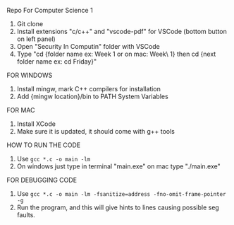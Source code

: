 Repo For Computer Science 1
1. Git clone
2. Install extensions "c/c++" and "vscode-pdf" for VSCode (bottom button on left panel)
3. Open "Security In Computin" folder with VSCode
4. Type "cd {folder name ex: Week 1 or on mac: Week\ 1} then cd {next folder name ex: cd Friday}"

FOR WINDOWS
1. Install mingw, mark C++ compilers for installation
2. Add {mingw location}/bin to PATH System Variables

FOR MAC
1. Install XCode
2. Make sure it is updated, it should come with g++ tools

HOW TO RUN THE CODE
1. Use `gcc *.c -o main -lm`
2. On windows just type in terminal "main.exe" on mac type "./main.exe"

FOR DEBUGGING CODE
1. Use `gcc *.c -o main -lm -fsanitize=address -fno-omit-frame-pointer -g`
2. Run the program, and this will give hints to lines causing possible seg faults.